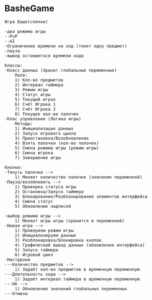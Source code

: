 # BasheGame
<pre>
Игра Баше(спички)

-два режима игры
--PvP
--AI
-Ограничение времени на ход (тянет одну предмет)
-пауза
-вывод оставшегося времени хода

Классы:
-Класс данных (Хранит глобальные переменные)
	Поля:
	1) Кол-во предметов
	2) Интервал таймера
	3) Режим игры
	4) Статус игры
	5) Текущий игрок
	6) Счёт Игрока 1
	7) Счёт Игрока 2
	8) Текущее кол-во палочек
-Клас управления (Логика игры)
	Методы:
	1) Инициализация данных
	2) Запуск игрового цыкла
	3) Приостановка/Возобновление
	4) Взять палочки (кол-во палочек)
	5) Смена режима игры (режим игры)
	6) Смена игрока
	7) Завершение игры

Кнопки:
-Тянуть палочки -->
	1) Меняет количество палочек (значение переменной)
-Пауза/возобновить -->
	1) Проверка статуса игры
	2) Остановка/Запуск таймера
	3) Блокирование/Разблокирование элементов интерфейса
	4) Смена статус
	5) Обновление надписей
	
-выбор режима игры -->
	1) Меняет игры игры (хранится в переменной)
-Новая игра -->
	1) Проверяем режим игры
	2) Инициализируем данные
	3) Разблокировка/Блокировка кнопок
	4) Графический вывод данных (обновление интерфейса)
	5) Запуск таймера
	6) Игровой цикл
-Настрроки
---Количество предметов -->
	1) Задаёт кол-во предметов в временную переменную
---Длительность хода -->
	1) Задаёт интервал таймера в временную переменную
---ОК -->
	1) Обновление значений глобальных переменных
---Отмена
</pre>
